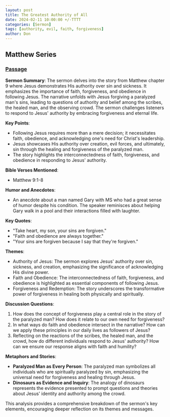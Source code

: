 ```yaml
---
layout: post
title: The Greatest Authority of All
date: 2024-02-11 10:00:00 +/-TTTT
categories: [Sermon]
tags: [authority, evil, faith, forgiveness]
author: Don
---
```

## Matthew Series

### [Passage](https://www.stepbible.org/?q=version=ESV@reference=Matt.9&options=HVNUG)

**Sermon Summary**:
The sermon delves into the story from Matthew chapter 9 where Jesus demonstrates His authority over sin and sickness. It emphasizes the importance of faith, forgiveness, and obedience in following Jesus. The narrative unfolds with Jesus forgiving a paralyzed man's sins, leading to questions of authority and belief among the scribes, the healed man, and the observing crowd. The sermon challenges listeners to respond to Jesus' authority by embracing forgiveness and eternal life.

**Key Points**:
- Following Jesus requires more than a mere decision; it necessitates faith, obedience, and acknowledging one's need for Christ's leadership.
- Jesus showcases His authority over creation, evil forces, and ultimately, sin through the healing and forgiveness of the paralyzed man.
- The story highlights the interconnectedness of faith, forgiveness, and obedience in responding to Jesus' authority.

**Bible Verses Mentioned**:
- Matthew 9:1-8

**Humor and Anecdotes**:
- An anecdote about a man named Gary with MS who had a great sense of humor despite his condition. The speaker reminisces about helping Gary walk in a pool and their interactions filled with laughter.

**Key Quotes**:
- "Take heart, my son, your sins are forgiven."
- "Faith and obedience are always together."
- "Your sins are forgiven because I say that they're forgiven."

**Themes**:
- Authority of Jesus: The sermon explores Jesus' authority over sin, sickness, and creation, emphasizing the significance of acknowledging His divine power.
- Faith and Obedience: The interconnectedness of faith, forgiveness, and obedience is highlighted as essential components of following Jesus.
- Forgiveness and Redemption: The story underscores the transformative power of forgiveness in healing both physically and spiritually.

**Discussion Questions**:
1. How does the concept of forgiveness play a central role in the story of the paralyzed man? How does it relate to our own need for forgiveness?
2. In what ways do faith and obedience intersect in the narrative? How can we apply these principles in our daily lives as followers of Jesus?
3. Reflecting on the reactions of the scribes, the healed man, and the crowd, how do different individuals respond to Jesus' authority? How can we ensure our response aligns with faith and humility?

**Metaphors and Stories**:
- **Paralyzed Man as Every Person**: The paralyzed man symbolizes all individuals who are spiritually paralyzed by sin, emphasizing the universal need for forgiveness and healing through Jesus.
- **Dinosaurs as Evidence and Inquiry**: The analogy of dinosaurs represents the evidence presented to prompt questions and theories about Jesus' identity and authority among the crowd.

This analysis provides a comprehensive breakdown of the sermon's key elements, encouraging deeper reflection on its themes and messages.
